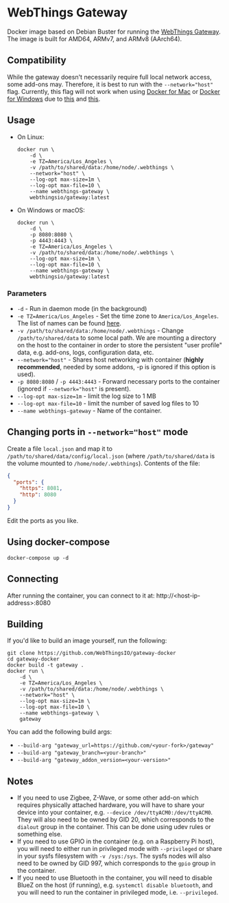 # WebThings Gateway

Docker image based on Debian Buster for running the
[WebThings Gateway](https://github.com/WebThingsIO/gateway). The image
is built for AMD64, ARMv7, and ARMv8 (AArch64).

## Compatibility

While the gateway doesn't necessarily require full local network access, some
add-ons may. Therefore, it is best to run with the `--network="host"` flag.
Currently, this flag will not work when using
[Docker for Mac](https://docs.docker.com/docker-for-mac/) or
[Docker for Windows](https://docs.docker.com/docker-for-windows/) due to
[this](https://github.com/docker/for-mac/issues/68) and
[this](https://github.com/docker/for-win/issues/543).

## Usage

* On Linux:

    ```shell
    docker run \
        -d \
        -e TZ=America/Los_Angeles \
        -v /path/to/shared/data:/home/node/.webthings \
        --network="host" \
        --log-opt max-size=1m \
        --log-opt max-file=10 \
        --name webthings-gateway \
        webthingsio/gateway:latest
    ```

* On Windows or macOS:

    ```shell
    docker run \
        -d \
        -p 8080:8080 \
        -p 4443:4443 \
        -e TZ=America/Los_Angeles \
        -v /path/to/shared/data:/home/node/.webthings \
        --log-opt max-size=1m \
        --log-opt max-file=10 \
        --name webthings-gateway \
        webthingsio/gateway:latest
    ```

### Parameters

* `-d` - Run in daemon mode (in the background)
* `-e TZ=America/Los_Angeles` - Set the time zone to `America/Los_Angeles`. The
  list of names can be found
  [here](https://en.wikipedia.org/wiki/List_of_tz_database_time_zones#List).
* `-v /path/to/shared/data:/home/node/.webthings` - Change
  `/path/to/shared/data` to some local path. We are mounting a directory on the
  host to the container in order to store the persistent "user profile" data,
  e.g. add-ons, logs, configuration data, etc.
* `--network="host"` - Shares host networking with container (**highly
  recommended**, needed by some addons, -p is ignored if this option is used).
* `-p 8080:8080` / `-p 4443:4443` - Forward necessary ports to the container
  (ignored if `--network="host"` is present).
* `--log-opt max-size=1m` - limit the log size to 1 MB
* `--log-opt max-file=10` - limit the number of saved log files to 10
* `--name webthings-gateway` - Name of the container.

## Changing ports in `--network="host"` mode

Create a file `local.json` and map it to
`/path/to/shared/data/config/local.json` (where `/path/to/shared/data` is the
volume mounted to `/home/node/.webthings`). Contents of the file:

```json
{
  "ports": {
    "https": 8081,
    "http": 8080
  }
}
```

Edit the ports as you like.

## Using docker-compose

```
docker-compose up -d
```

## Connecting

After running the container, you can connect to it at:
http://&lt;host-ip-address&gt;:8080

## Building

If you'd like to build an image yourself, run the following:

```shell
git clone https://github.com/WebThingsIO/gateway-docker
cd gateway-docker
docker build -t gateway .
docker run \
    -d \
    -e TZ=America/Los_Angeles \
    -v /path/to/shared/data:/home/node/.webthings \
    --network="host" \
    --log-opt max-size=1m \
    --log-opt max-file=10 \
    --name webthings-gateway \
    gateway
```

You can add the following build args:
* `--build-arg "gateway_url=https://github.com/<your-fork>/gateway"`
* `--build-arg "gateway_branch=<your-branch>"`
* `--build-arg "gateway_addon_version=<your-version>"`

## Notes

* If you need to use Zigbee, Z-Wave, or some other add-on which requires
  physically attached hardware, you will have to share your device into your
  container, e.g. `--device /dev/ttyACM0:/dev/ttyACM0`. They will also need to
  be owned by GID 20, which corresponds to the `dialout` group in the
  container. This can be done using udev rules or something else.
* If you need to use GPIO in the container (e.g. on a Raspberry Pi host), you
  will need to either run in privileged mode with `--privileged` or share in
  your sysfs filesystem with `-v /sys:/sys`. The sysfs nodes will also need to
  be owned by GID 997, which corresponds to the `gpio` group in the container.
* If you need to use Bluetooth in the container, you will need to disable BlueZ
  on the host (if running), e.g. `systemctl disable bluetooth`, and you will
  need to run the container in privileged mode, i.e. `--privileged`.
